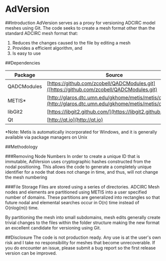# AdVersion

##Introduction
AdVersion serves as a proxy for versioning ADCIRC model meshes using Git. The code seeks to create a mesh format other than the standard ADCIRC mesh format that:

1. Reduces the changes caused to the file by editing a mesh
2. Provides a efficient algorithm, and
3. Is easy to use

##Dependencies

| Package | Source |
|---------|--------|
|QADCModules | [https://github.com/zcobell/QADCModules.git]([https://github.com/zcobell/QADCModules.git)|
|METIS*|[http://glaros.dtc.umn.edu/gkhome/metis/metis/overview](http://glaros.dtc.umn.edu/gkhome/metis/metis/overview)|
|libGit2|[https://libgit2.github.com/](https://libgit2.github.com/)|
|Qt|[http://qt.io](http://qt.io)|
*Note: Metis is automatically incorporated for Windows, and it is generally available via package managers on Unix

##Methodology

###Removing Node Numbers
In order to create a unique ID that is immutable, AdVersion uses cryptographic hashes constructed from the nodal positioning. This allows the code to generate a completely unique identifier for a node that does not change in time, and thus, will not change the mesh numbering

###File Storage
Files are stored using a series of directories. ADCIRC Mesh nodes and elements are partitioned using METIS into a user specified number of domains. These partitions are generalized into rectangles so that future nodal and elemental searches occur in O(n) time instead of O(nlog(m)) time.

By partitioning the mesh into small subdomains, mesh edits generally create trivial changes to the files within the folder structure making the new format an excellent candidate for versioning using Git.

##Disclosure
The code is not production ready. Any use is at the user's own risk and I take no responsibility for meshes that become unrecoverable. If you do encounter an issue, please submit a bug report so the first release version can be improved.
